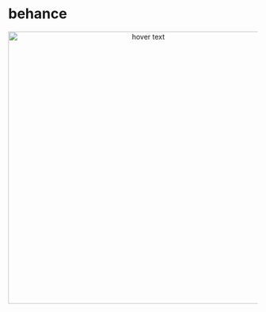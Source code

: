# behance

  <p align="center">
 <img src="https://www.servermania.com/kb/wp-content/uploads/2022/04/KB-MERN-Featured.jpg" width="550" title="hover text">
</p>
